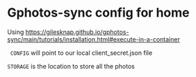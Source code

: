 # Gphotos-sync config for home

Using https://gilesknap.github.io/gphotos-sync/main/tutorials/installation.html#execute-in-a-container

``` CONFIG``` will point to our local client_secret.json file 

```STORAGE``` is the location to store all the photos


